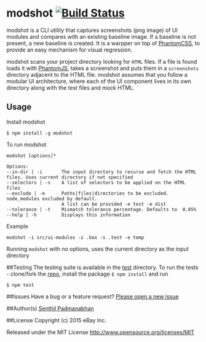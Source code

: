 # modshot [![Build Status](https://travis-ci.org/eBay/modshot.svg)](https://travis-ci.org/eBay/modshot)
modshot is a CLI utility that captures screenshots (png image) of UI modules and compares with an existing baseline image. If a baseline is not present, a new baseline is created. It is a warpper on top of [PhantomCSS](https://github.com/Huddle/PhantomCSS), to provide an easy mechanism for visual regression. 

modshot scans your project directory looking for `HTML` files. If a file is found loads it with [PhantomJS](http://phantomjs.org/), takes a screenshot and puts them in a `screenshots` directory adjacent to the HTML file. modshot assumes that you follow a modular UI architecture, where each of the UI component lives in its own directory along with the test files and mock HTML. 

## Usage
Install modshot
```
$ npm install -g modshot
```
To run modshot
```
modshot [options]*

Options:
--in-dir | -i       The input directory to recurse and fetch the HTML files. Uses current directory if not specified
--selectors | -s    A list of selectors to be applied on the HTML files
--exclude | -e      Paths|files|directories to be excluded. node_modules excluded by default.
                    A list can be provided -e test -e dist
--tolerance | -t    Mismatch tolerance percentage. Defaults to  0.05%
--help | -h         Displays this information
```
Example
```
modshot -i src/ui-modules -s .box -s .test -e temp
```
Running `modshot` with no options, uses the current directory as the input directory

##Testing
The testing suite is available in the [test](https://github.com/eBay/modshot/tree/master/test) directory. To run the tests - clone/fork the [repo](https://github.com/eBay/modshot), 
install the package `$ npm install` and run
```
$ npm test
```

##Issues
Have a bug or a feature request? [Please open a new issue](https://github.com/eBay/modshot/issues)

##Author(s)
[Senthil Padmanabhan](http://senthilp.com/)

##License 
Copyright (c) 2015 eBay Inc.

Released under the MIT License
http://www.opensource.org/licenses/MIT
